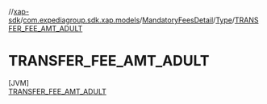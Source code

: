 //[xap-sdk](../../../../../index.md)/[com.expediagroup.sdk.xap.models](../../../index.md)/[MandatoryFeesDetail](../../index.md)/[Type](../index.md)/[TRANSFER_FEE_AMT_ADULT](index.md)

# TRANSFER_FEE_AMT_ADULT

[JVM]\
[TRANSFER_FEE_AMT_ADULT](index.md)

